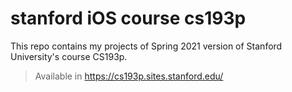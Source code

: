 # stanford iOS course cs193p
This repo contains my projects of Spring 2021 version of Stanford University's course CS193p.
> Available in https://cs193p.sites.stanford.edu/

